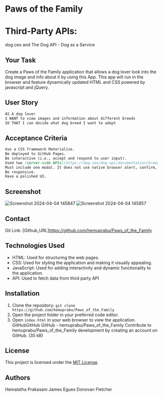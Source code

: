 # Paws of the Family
# Third-Party APIs:
 dog.ceo and The Dog API - Dog as a Service
## Your Task
Create a Paws of the Family application that allows a dog lover look into the dog image and info about it by using this App. This app will run in the browser and feature dynamically updated HTML and CSS powered by javascript and jQuery.
 ## User Story
```md
AS A dog lover
I WANT to view images and information about different breeds
SO THAT I can decide what dog breed I want to adopt
```
## Acceptance Criteria
```md
Use a CSS framework Materialize.
Be deployed to GitHub Pages.
Be interactive (i.e., accept and respond to user input).
Used two [server-side APIs](https://dog.ceo/dog-api/documentation/breed)(https://www.thedogapi.com/) 
Must include one modal. It does not use native browser alert, confirm, or prompt functionality.
Be responsive.
Have a polished UI.
```
## Screenshot
![Screenshot 2024-04-04 145847](https://github.com/hemuprabu/Paws_of_the_Family/assets/108079829/2441ccd8-0dc2-47c6-a048-888660c8bce6)
![Screenshot 2024-04-04 145857](https://github.com/hemuprabu/Weather-Dashboard/assets/108079829/72a43413-dabb-4911-9225-55d328496f37)

## Contact
Git Link: [Github_URL]https://github.com/hemuprabu/Paws_of_the_Family
## Technologies Used
- HTML: Used for structuring the web pages.
- CSS: Used for styling the application and making it visually appealing.
- JavaScript: Used for adding interactivity and dynamic functionality to the application.
- API: Used to fetch data from third party API
## Installation
1. Clone the repository: `git clone https://github.com/hemuprabu/Paws_of_the_Family`
2. Open the project folder in your preferred code editor.
3. Open `index.html` in your web browser to view the application.
GitHubGitHub
GitHub - hemuprabu/Paws_of_the_Family
Contribute to hemuprabu/Paws_of_the_Family development by creating an account on GitHub. (35 kB)
## License
This project is licensed under the [MIT License](LICENSE).
## Authors 
Hemalatha Prakasam
James Egues
Donovan Fletcher

